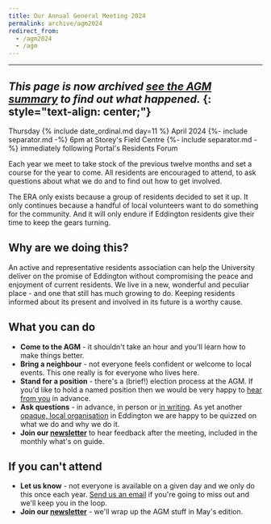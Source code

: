 ```yaml
---
title: Our Annual General Meeting 2024
permalink: archive/agm2024
redirect_from:
  - /agm2024
  - /agm
---
```


---

*This page is now archived
<a href="/agm/summary" class="btn btn-primary btn-lg m-3">see the AGM summary</a>
to find out what happened.*
{: style="text-align: center;"}
---

Thursday {% include date_ordinal.md day=11 %} April 2024
{%- include separator.md -%}
6pm at Storey's Field Centre
{%- include separator.md -%}
immediately following Portal's Residents Forum

Each year we meet to take stock of the previous twelve months and set a course for the year to come. All residents are encouraged to attend, to ask questions about what we do and to find out how to get involved.

The ERA only exists because a group of residents decided to set it up. It only continues because a handful of local volunteers want to do something for the community. And it will only endure if Eddington residents give their time to keep the gears turning.

## Why are we doing this?

An active and representative residents association can help the University deliver on the promise of Eddington without compromising the peace and enjoyment of current residents. We live in a new, wonderful and peculiar place - and one that still has much growing to do. Keeping residents informed about its present and involved in its future is a worthy cause.

## What you can do

- **Come to the AGM** - it shouldn't take an hour and you'll learn how to make things better.
- **Bring a neighbour** - not everyone feels confident or welcome to local events. This one really is for everyone who lives here.
- **Stand for a position** - there's a (brief!) election process at the AGM. If you'd like to hold a named position then we would be very happy to [hear from you](/contact-us) in advance.
- **Ask questions** - in advance, in person or [in writing](/contact-us). As yet another [opaque, local organisation](/handbook#portal) in Eddington we are happy to be quizzed on what we do and why we do it.
- **Join our [newsletter](/newsletter)** to hear feedback after the meeting, included in the monthly what's on guide.

## If you can't attend

- **Let us know** - not everyone is available on a given day and we only do this once each year. [Send us an email](/contact-us) if you're going to miss out and we'll keep you in the loop.
- **Join our [newsletter](/newsletter)** - we'll wrap up the AGM stuff in May's edition.
